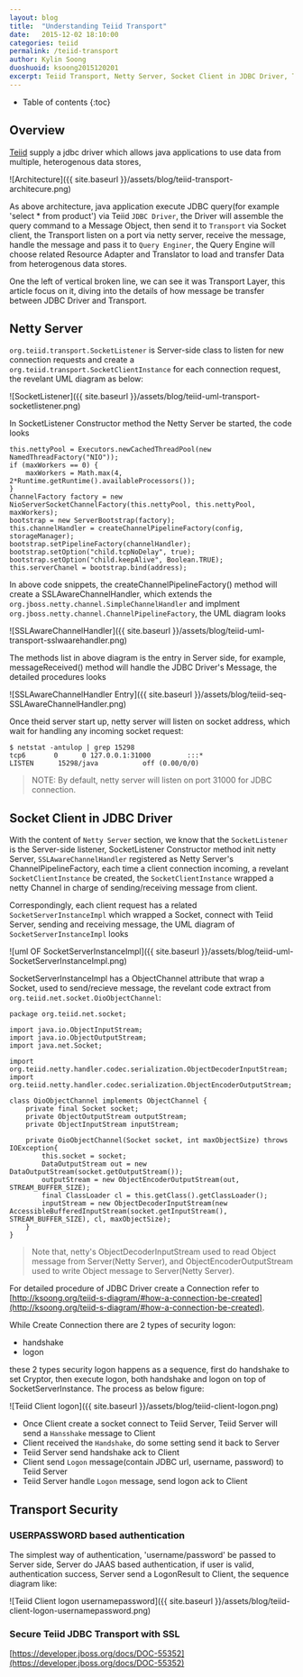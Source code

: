 ```yaml
---
layout: blog
title:  "Understanding Teiid Transport"
date:   2015-12-02 18:10:00
categories: teiid
permalink: /teiid-transport
author: Kylin Soong
duoshuoid: ksoong2015120201
excerpt: Teiid Transport, Netty Server, Socket Client in JDBC Driver, Transport Security
---
```


* Table of contents
{:toc}

## Overview

[Teiid](http://teiid.jboss.org) supply a jdbc driver which allows java applications to use data from multiple, heterogenous data stores,

![Architecture]({{ site.baseurl }}/assets/blog/teiid-transport-architecure.png)

As above architecture, java application execute JDBC query(for example 'select * from product') via Teiid `JDBC Driver`, the Driver will assemble the query command to a Message Object, then send it to `Transport` via Socket client, the Transport listen on a port via netty server, receive the message, handle the message and pass it to `Query Enginer`, the Query Engine will choose related Resource Adapter and Translator to load and transfer Data from heterogenous data stores.

One the left of vertical broken line, we can see it was Transport Layer, this article focus on it, diving into the details of how message be transfer between JDBC Driver and Transport.

## Netty Server

`org.teiid.transport.SocketListener` is Server-side class to listen for new connection requests and create a `org.teiid.transport.SocketClientInstance` for each connection request, the revelant UML diagram as below:

![SocketListener]({{ site.baseurl }}/assets/blog/teiid-uml-transport-socketlistener.png)

In SocketListener Constructor method the Netty Server be started, the code looks

~~~
this.nettyPool = Executors.newCachedThreadPool(new NamedThreadFactory("NIO"));
if (maxWorkers == 0) {
    maxWorkers = Math.max(4, 2*Runtime.getRuntime().availableProcessors());
}
ChannelFactory factory = new NioServerSocketChannelFactory(this.nettyPool, this.nettyPool, maxWorkers);
bootstrap = new ServerBootstrap(factory);
this.channelHandler = createChannelPipelineFactory(config, storageManager);
bootstrap.setPipelineFactory(channelHandler);
bootstrap.setOption("child.tcpNoDelay", true);
bootstrap.setOption("child.keepAlive", Boolean.TRUE);
this.serverChanel = bootstrap.bind(address);
~~~

In above code snippets, the createChannelPipelineFactory() method will create a SSLAwareChannelHandler, which extends the `org.jboss.netty.channel.SimpleChannelHandler` and implment `org.jboss.netty.channel.ChannelPipelineFactory`, the UML diagram looks

![SSLAwareChannelHandler]({{ site.baseurl }}/assets/blog/teiid-uml-transport-sslwaarehandler.png)

The methods list in above diagram is the entry in Server side, for example, messageReceived() method will handle the JDBC Driver's Message, the detailed procedures looks

![SSLAwareChannelHandler Entry]({{ site.baseurl }}/assets/blog/teiid-seq-SSLAwareChannelHandler.png)

Once theid server start up, netty server will listen on socket address, which wait for handling any incoming socket request:

~~~
$ netstat -antulop | grep 15298
tcp6       0      0 127.0.0.1:31000         :::*                    LISTEN      15298/java           off (0.00/0/0)
~~~

> NOTE: By default, netty server will listen on port 31000 for JDBC connection.

## Socket Client in JDBC Driver

With the content of `Netty Server` section, we know that the `SocketListener` is the Server-side listener, SocketListener Constructor method init netty Server, `SSLAwareChannelHandler` registered as Netty Server's ChannelPipelineFactory, each time a client connection incoming, a revelant `SocketClientInstance` be created, the `SocketClientInstance` wrapped a netty Channel in charge of sending/receiving message from client.

Correspondingly, each client request has a related `SocketServerInstanceImpl` which wrapped a Socket, connect with Teiid Server, sending and receiving message, the UML diagram of `SocketServerInstanceImpl` looks

![uml OF SocketServerInstanceImpl]({{ site.baseurl }}/assets/blog/teiid-uml-SocketServerInstanceImpl.png)

SocketServerInstanceImpl has a ObjectChannel attribute that wrap a Socket, used to send/recieve message, the revelant code extract from `org.teiid.net.socket.OioObjectChannel`:

~~~
package org.teiid.net.socket;

import java.io.ObjectInputStream;
import java.io.ObjectOutputStream;
import java.net.Socket;

import org.teiid.netty.handler.codec.serialization.ObjectDecoderInputStream;
import org.teiid.netty.handler.codec.serialization.ObjectEncoderOutputStream;

class OioObjectChannel implements ObjectChannel {
    private final Socket socket;
    private ObjectOutputStream outputStream;
    private ObjectInputStream inputStream;

    private OioObjectChannel(Socket socket, int maxObjectSize) throws IOException{
        this.socket = socket;
        DataOutputStream out = new DataOutputStream(socket.getOutputStream());
        outputStream = new ObjectEncoderOutputStream(out, STREAM_BUFFER_SIZE);
        final ClassLoader cl = this.getClass().getClassLoader();
        inputStream = new ObjectDecoderInputStream(new AccessibleBufferedInputStream(socket.getInputStream(), STREAM_BUFFER_SIZE), cl, maxObjectSize);
    }
}
~~~ 

> Note that, netty's ObjectDecoderInputStream used to read Object message from Server(Netty Server), and ObjectEncoderOutputStream used to write Object message to Server(Netty Server).

For detailed procedure of JDBC Driver create a Connection refer to [http://ksoong.org/teiid-s-diagram/#how-a-connection-be-created](http://ksoong.org/teiid-s-diagram/#how-a-connection-be-created).

While Create Connection there are 2 types of security logon:

* handshake
* logon

these 2 types security logon happens as a sequence, first do handshake to set Cryptor, then execute logon, both handshake and logon on top of SocketServerInstance. The process as below figure:

![Teiid Client logon]({{ site.baseurl }}/assets/blog/teiid-client-logon.png)

* Once Client create a socket connect to Teiid Server, Teiid Server will send a `Hansshake` message to Client
* Client received the `Handshake`, do some setting send it back to Server
* Teiid Server send handshake ack to Client
* Client send `Logon` message(contain JDBC url, username, password) to Teiid Server
* Teiid Server handle `Logon` message, send logon ack to Client

## Transport Security

### USERPASSWORD based authentication

The simplest way of authentication, 'username/password' be passed to Server side, Server do JAAS based authentication, if user is valid, authentication success, Server send a LogonResult to Client, the sequence diagram like:

![Teiid Client logon usernamepassword]({{ site.baseurl }}/assets/blog/teiid-client-logon-usernamepassword.png)

### Secure Teiid JDBC Transport with SSL

[https://developer.jboss.org/docs/DOC-55352](https://developer.jboss.org/docs/DOC-55352)
